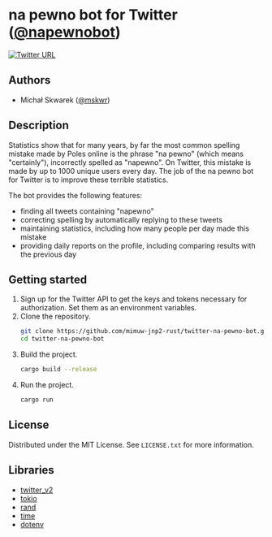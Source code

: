 # na pewno bot for Twitter ([@napewnobot](https://twitter.com/napewnobot))
[![Twitter URL](https://i.imgur.com/DPXcjpZ.png)](https://twitter.com/napewnobot)

## Authors
- Michał Skwarek ([@mskwr](https://github.com/mskwr))

## Description
Statistics show that for many years, by far the most common spelling mistake made by Poles online is the phrase "na pewno" (which means "certainly"), incorrectly spelled as "napewno". On Twitter, this mistake is made by up to 1000 unique users every day. The job of the na pewno bot for Twitter is to improve these terrible statistics.

The bot provides the following features:
* finding all tweets containing "napewno"
* correcting spelling by automatically replying to these tweets
* maintaining statistics, including how many people per day made this mistake
* providing daily reports on the profile, including comparing results with the previous day

## Getting started
1. Sign up for the Twitter API to get the keys and tokens necessary for authorization. Set them as an environment variables.
2. Clone the repository.
   ```sh
   git clone https://github.com/mimuw-jnp2-rust/twitter-na-pewno-bot.git
   cd twitter-na-pewno-bot
   ```
3. Build the project.
   ```sh
   cargo build --release
   ```
4. Run the project.
   ```sh
   cargo run
   ```

## License
Distributed under the MIT License. See `LICENSE.txt` for more information.

## Libraries
- [twitter_v2](https://docs.rs/twitter-v2/latest/twitter_v2/)
- [tokio](https://docs.rs/tokio/latest/tokio/)
- [rand](https://docs.rs/rand/latest/rand/)
- [time](https://docs.rs/time/latest/time/)
- [dotenv](https://docs.rs/dotenv/latest/dotenv/)
